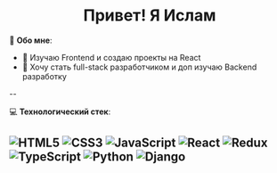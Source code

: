 <h1 align="center">Привет!  Я Ислам</h1>

💫 **Обо мне**:
- 🔭 Изучаю Frontend и создаю проекты на React  
- 🎯 Хочу стать full-stack разработчиком и доп изучаю  Backend  разработку

--

💻 **Технологический стек**:

![HTML5](https://img.shields.io/badge/-HTML5-E34F26?style=flat&logo=html5&logoColor=white)
![CSS3](https://img.shields.io/badge/-CSS3-1572B6?style=flat&logo=css3)
![JavaScript](https://img.shields.io/badge/-JavaScript-F7DF1E?style=flat&logo=javascript&logoColor=black)
![React](https://img.shields.io/badge/-React-20232A?style=flat&logo=react)
![Redux](https://img.shields.io/badge/-Redux-764ABC?style=flat&logo=redux)
![TypeScript](https://img.shields.io/badge/-TypeScript-3178C6?style=flat&logo=typescript)
![Python](https://img.shields.io/badge/-Python-3776AB?style=flat&logo=python&logoColor=white)
![Django](https://img.shields.io/badge/-Django-092E20?style=flat&logo=django&logoColor=white)
---
